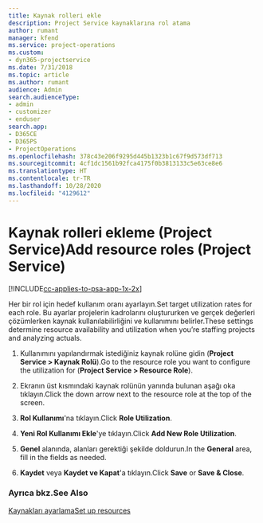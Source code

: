 ```yaml
---
title: Kaynak rolleri ekle
description: Project Service kaynaklarına rol atama
author: rumant
manager: kfend
ms.service: project-operations
ms.custom:
- dyn365-projectservice
ms.date: 7/31/2018
ms.topic: article
ms.author: rumant
audience: Admin
search.audienceType:
- admin
- customizer
- enduser
search.app:
- D365CE
- D365PS
- ProjectOperations
ms.openlocfilehash: 378c43e206f9295d445b1323b1c67f9d573df713
ms.sourcegitcommit: 4cf1dc1561b92fca4175f0b3813133c5e63ce8e6
ms.translationtype: HT
ms.contentlocale: tr-TR
ms.lasthandoff: 10/28/2020
ms.locfileid: "4129612"
---
```

# <a name="add-resource-roles-project-service"></a><span data-ttu-id="bb134-103">Kaynak rolleri ekleme (Project Service)</span><span class="sxs-lookup"><span data-stu-id="bb134-103">Add resource roles (Project Service)</span></span>

[!INCLUDE[cc-applies-to-psa-app-1x-2x](../includes/cc-applies-to-psa-app-1x-2x.md)]

<span data-ttu-id="bb134-104">Her bir rol için hedef kullanım oranı ayarlayın.</span><span class="sxs-lookup"><span data-stu-id="bb134-104">Set target utilization rates for each role.</span></span> <span data-ttu-id="bb134-105">Bu ayarlar projelerin kadrolarını oluştururken ve gerçek değerleri çözümlerken kaynak kullanılabilirliğini ve kullanımını belirler.</span><span class="sxs-lookup"><span data-stu-id="bb134-105">These settings determine resource availability and utilization when you’re staffing projects and analyzing actuals.</span></span>  
  
1.  <span data-ttu-id="bb134-106">Kullanımını yapılandırmak istediğiniz kaynak rolüne gidin (**Project Service > Kaynak Rolü**).</span><span class="sxs-lookup"><span data-stu-id="bb134-106">Go to the resource role you want to configure the utilization for (**Project Service > Resource Role**).</span></span>  
  
2.  <span data-ttu-id="bb134-107">Ekranın üst kısmındaki kaynak rolünün yanında bulunan aşağı oka tıklayın.</span><span class="sxs-lookup"><span data-stu-id="bb134-107">Click the down arrow next to the resource role at the top of the screen.</span></span>  
  
3.  <span data-ttu-id="bb134-108">**Rol Kullanımı**'na tıklayın.</span><span class="sxs-lookup"><span data-stu-id="bb134-108">Click **Role Utilization**.</span></span>  
  
4.  <span data-ttu-id="bb134-109">**Yeni Rol Kullanımı Ekle**'ye tıklayın.</span><span class="sxs-lookup"><span data-stu-id="bb134-109">Click **Add New Role Utilization**.</span></span>  
  
5.  <span data-ttu-id="bb134-110">**Genel** alanında, alanları gerektiği şekilde doldurun.</span><span class="sxs-lookup"><span data-stu-id="bb134-110">In the **General** area, fill in the fields as needed.</span></span>  
  
6.  <span data-ttu-id="bb134-111">**Kaydet** veya **Kaydet ve Kapat**'a tıklayın.</span><span class="sxs-lookup"><span data-stu-id="bb134-111">Click **Save** or **Save & Close**.</span></span>  
  
### <a name="see-also"></a><span data-ttu-id="bb134-112">Ayrıca bkz.</span><span class="sxs-lookup"><span data-stu-id="bb134-112">See Also</span></span>  
 [<span data-ttu-id="bb134-113">Kaynakları ayarlama</span><span class="sxs-lookup"><span data-stu-id="bb134-113">Set up resources</span></span>](../psa/set-up-resources.md)
